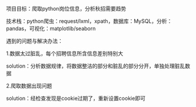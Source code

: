 项目目标：爬取python岗位信息，分析秋招需要趋势

技术栈：python爬虫：request/lxml，xpath，数据库：MySQL，分析：pandas，可视化：matplotlib/seaborn

遇到的问题与解决办法：

1\.数据太过脏乱，每个招聘信息所含信息差别特别大

solution：分析数据规律，将数据整洁的部分和脏乱的部分分开，单独处理脏乱数据

2\.爬取数据出现问题

solution：经检查发现是cookie过期了，重新设置cookie即可

